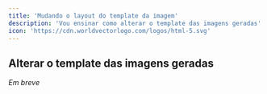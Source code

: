 ```yaml
---
title: 'Mudando o layout do template da imagem'
description: 'Vou ensinar como alterar o template das imagens geradas'
icon: 'https://cdn.worldvectorlogo.com/logos/html-5.svg'
---
```


## Alterar o template das imagens geradas

_Em breve_
